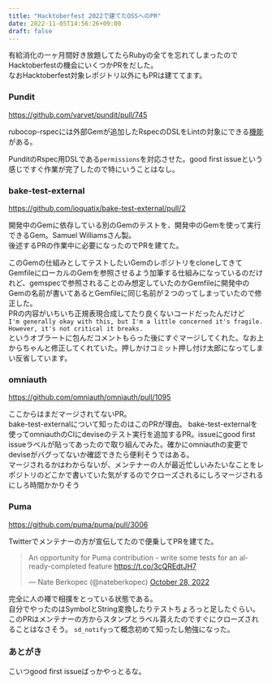 ```yaml
---
title: "Hacktoberfest 2022で建てたOSSへのPR"
date: 2022-11-05T14:56:26+09:00
draft: false
---
```


有給消化の一ヶ月間好き放題してたらRubyの全てを忘れてしまったのでHacktoberfestの機会にいくつかPRをだした。  
なおHacktoberfest対象レポジトリ以外にもPRは建ててます。

### Pundit
https://github.com/varvet/pundit/pull/745

rubocop-rspecには外部Gemが追加したRspecのDSLをLintの対象にできる[機能](https://docs.rubocop.org/rubocop-rspec/third_party_rspec_syntax_extensions.html
)がある。  

PunditのRspec用DSLである`permissions`を対応させた。good first issueという感じですぐ作業が完了したので特にいうことはなし。  
### bake-test-external
https://github.com/ioquatix/bake-test-external/pull/2

開発中のGemに依存している別のGemのテストを、開発中のGemを使って実行できるGem。Samuel Williamsさん製。  
後述するPRの作業中に必要になったのでPRを建てた。  

このGemの仕組みとしてテストしたいGemのレポジトリをcloneしてきてGemfileにローカルのGemを参照させるよう加筆する仕組みになっているのだけれど、gemspecで参照されることのみ想定していたのかGemfileに開発中のGemの名前が書いてあるとGemfileに同じ名前が２つのってしまっていたので修正した。  
PRの内容がいちいち正規表現合成してたり良くないコードだったんだけど  
`I'm generally okay with this, but I'm a little concerned it's fragile. However, it's not critical it breaks.`  
というオブラートに包んだコメントもらった後にすぐマージしてくれた。なお上からちゃんと修正してくれていた。押しかけコミット押し付け太郎になってしまい反省しています。

### omniauth
https://github.com/omniauth/omniauth/pull/1095

ここからはまだマージされてないPR。  
bake-test-externalについて知ったのはこのPRが理由。
bake-test-externalを使ってomniauthのCIにdeviseのテスト実行を追加するPR。issueにgood first issueラベルが貼ってあったので取り組んでみた。確かにomniauthの変更でdeviseがバグってないか確認できたら便利そうではある。  
マージされるかはわからないが、メンテナーの人が最近忙しいみたいなことをレポジトリのどこかで書いていた気がするのでクローズされるにしろマージされるにしろ時間かかりそう

### Puma
https://github.com/puma/puma/pull/3006

Twitterでメンテナーの方が宣伝してたので便乗してPRを建てた。
<blockquote class="twitter-tweet"><p lang="en" dir="ltr">An opportunity for Puma contribution - write some tests for an already-completed feature <a href="https://t.co/3cQREdtJH7">https://t.co/3cQREdtJH7</a></p>&mdash; Nate Berkopec (@nateberkopec) <a href="https://twitter.com/nateberkopec/status/1585862608640352256?ref_src=twsrc%5Etfw">October 28, 2022</a></blockquote> <script async src="https://platform.twitter.com/widgets.js" charset="utf-8"></script>

完全に人の褌で相撲をとっている状態である。  
自分でやったのはSymbolとString変換したりテストちょろっと足したぐらい。  
このPRはメンテナーの方からスタンプとラベル貰えたのですぐにクローズされることはなさそう。
`sd_notify`って概念初めて知ったし勉強になった。

### あとがき
こいつgood first issueばっかやっとるな。